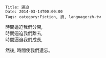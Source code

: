     Title: 逼迫
    Date: 2014-03-14T00:00:00
    Tags: category:Fiction, 詩, language:zh-tw
時間逼迫我們分開,<br>
時間逼迫我們離去,<br>
時間逼迫我們成長,

然後, 時間使我們遺忘。
